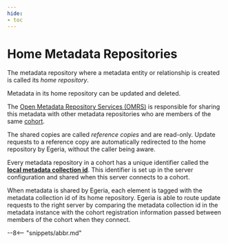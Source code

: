 ```yaml
---
hide:
- toc
---
```


<!-- SPDX-License-Identifier: CC-BY-4.0 -->
<!-- Copyright Contributors to the ODPi Egeria project. -->

# Home Metadata Repositories

The metadata repository where a metadata entity or relationship is created is called its *home repository*.

Metadata in its home repository can be updated and deleted.

The [Open Metadata Repository Services (OMRS)](./services/omrs) is responsible for sharing this metadata with other metadata repositories who are members of the same [cohort](cohort-member.md).

The shared copies are called *reference copies* and are read-only. Update requests to a reference copy are automatically redirected to the home repository by Egeria, without the caller being aware.

Every metadata repository in a cohort has a unique identifier called the **[local metadata collection id](metadata-collection-id.md)**.
This identifier is set up in the server configuration and shared when this
server connects to a cohort.

When metadata is shared by Egeria, each element is tagged with the metadata
collection id of its home repository.
Egeria is able to route update requests to the right server by comparing
the metadata collection
id in the metadata instance with the cohort registration information passed
between members of the cohort when they connect.

--8<-- "snippets/abbr.md"

